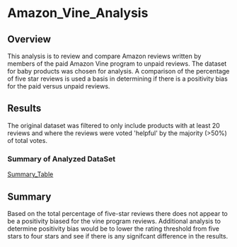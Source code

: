 # Amazon_Vine_Analysis

## Overview

This analysis is to review and compare Amazon reviews written by members of the paid Amazon Vine program to unpaid reviews.  The dataset for baby products was chosen for analysis.  A comparison of the percentage of five star reviews is used a basis in determining if there is a positivity bias for the paid versus unpaid reviews.   

## Results

The original dataset was filtered to only include products with at least 20 reviews and where the reviews were voted 'helpful' by the majority (>50%) of total votes.  

### Summary of Analyzed DataSet

[Summary_Table](five_star_vote_analysis.png)

## Summary

Based on the total percentage of five-star reviews there does not appear to be a positivity biased for the vine program reviews.   Additional analysis to determine positivity bias would be to lower the rating threshold from five stars to four stars and see if there is any signifcant difference in the results.  
